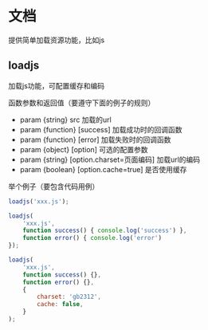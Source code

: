 # 文档
提供简单加载资源功能，比如js

## loadjs
加载js功能，可配置缓存和编码

函数参数和返回值（要遵守下面的例子的规则）

- param {string} src 加载的url
- param {function} [success] 加载成功时的回调函数
- param {function} [error] 加载失败时的回调函数
- param {object} [option] 可选的配置参数
- param {string} [option.charset=页面编码] 加载url的编码
- param {boolean} [option.cache=true] 是否使用缓存

举个例子（要包含代码用例）

```js
loadjs('xxx.js');

loadjs(
    'xxx.js',
    function success() { console.log('success') },
    function error() { console.log('error')
});

loadjs(
    'xxx.js',
    function success() {},
    function error() {},
    {
        charset: 'gb2312',
        cache: false,
    }
);
```
